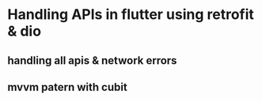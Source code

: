 # Handling APIs in flutter using retrofit & dio
## handling all apis & network errors
## mvvm patern with cubit
